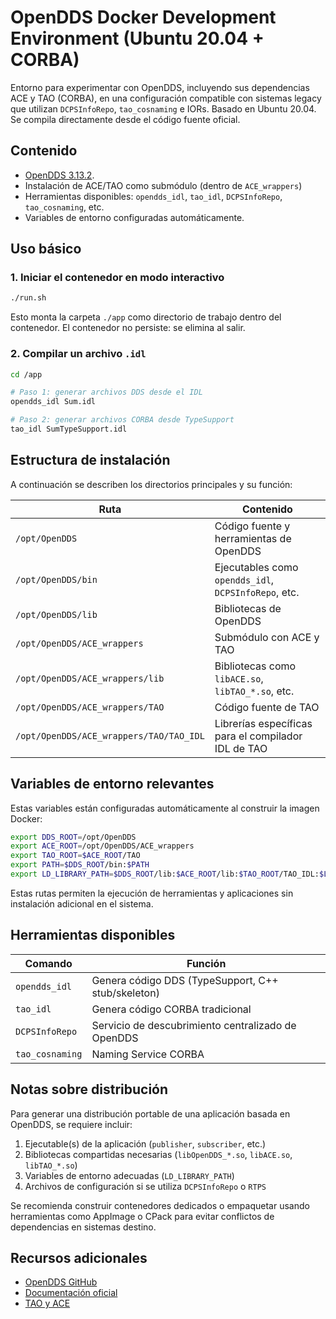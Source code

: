 # OpenDDS Docker Development Environment (Ubuntu 20.04 + CORBA)

Entorno para experimentar con OpenDDS, incluyendo sus dependencias ACE y TAO (CORBA), en una configuración compatible con sistemas legacy que utilizan `DCPSInfoRepo`, `tao_cosnaming` e IORs. Basado en Ubuntu 20.04. Se compila directamente desde el código fuente oficial.

## Contenido

- [OpenDDS 3.13.2](https://github.com/OpenDDS/OpenDDS/tree/DDS-3.13.2).
- Instalación de ACE/TAO como submódulo (dentro de `ACE_wrappers`)
- Herramientas disponibles: `opendds_idl`, `tao_idl`, `DCPSInfoRepo`, `tao_cosnaming`, etc.
- Variables de entorno configuradas automáticamente.

## Uso básico

### 1. Iniciar el contenedor en modo interactivo

```bash
./run.sh
```

Esto monta la carpeta `./app` como directorio de trabajo dentro del contenedor. El contenedor no persiste: se elimina al salir.

### 2. Compilar un archivo `.idl`

```bash
cd /app

# Paso 1: generar archivos DDS desde el IDL
opendds_idl Sum.idl

# Paso 2: generar archivos CORBA desde TypeSupport
tao_idl SumTypeSupport.idl
```

## Estructura de instalación

A continuación se describen los directorios principales y su función:

| Ruta                                | Contenido                                                  |
|-------------------------------------|-------------------------------------------------------------|
| `/opt/OpenDDS`                      | Código fuente y herramientas de OpenDDS                    |
| `/opt/OpenDDS/bin`                  | Ejecutables como `opendds_idl`, `DCPSInfoRepo`, etc.       |
| `/opt/OpenDDS/lib`                  | Bibliotecas de OpenDDS                                     |
| `/opt/OpenDDS/ACE_wrappers`        | Submódulo con ACE y TAO                                    |
| `/opt/OpenDDS/ACE_wrappers/lib`    | Bibliotecas como `libACE.so`, `libTAO_*.so`, etc.          |
| `/opt/OpenDDS/ACE_wrappers/TAO`    | Código fuente de TAO                                       |
| `/opt/OpenDDS/ACE_wrappers/TAO/TAO_IDL` | Librerías específicas para el compilador IDL de TAO   |

## Variables de entorno relevantes

Estas variables están configuradas automáticamente al construir la imagen Docker:

```bash
export DDS_ROOT=/opt/OpenDDS
export ACE_ROOT=/opt/OpenDDS/ACE_wrappers
export TAO_ROOT=$ACE_ROOT/TAO
export PATH=$DDS_ROOT/bin:$PATH
export LD_LIBRARY_PATH=$DDS_ROOT/lib:$ACE_ROOT/lib:$TAO_ROOT/TAO_IDL:$LD_LIBRARY_PATH
```

Estas rutas permiten la ejecución de herramientas y aplicaciones sin instalación adicional en el sistema.

## Herramientas disponibles

| Comando         | Función                                                  |
|-----------------|----------------------------------------------------------|
| `opendds_idl`   | Genera código DDS (TypeSupport, C++ stub/skeleton)       |
| `tao_idl`       | Genera código CORBA tradicional                          |
| `DCPSInfoRepo`  | Servicio de descubrimiento centralizado de OpenDDS       |
| `tao_cosnaming` | Naming Service CORBA                                     |


## Notas sobre distribución

Para generar una distribución portable de una aplicación basada en OpenDDS, se requiere incluir:

1. Ejecutable(s) de la aplicación (`publisher`, `subscriber`, etc.)
2. Bibliotecas compartidas necesarias (`libOpenDDS_*.so`, `libACE.so`, `libTAO_*.so`)
3. Variables de entorno adecuadas (`LD_LIBRARY_PATH`)
4. Archivos de configuración si se utiliza `DCPSInfoRepo` o `RTPS`

Se recomienda construir contenedores dedicados o empaquetar usando herramientas como AppImage o CPack para evitar conflictos de dependencias en sistemas destino.


## Recursos adicionales

- [OpenDDS GitHub](https://github.com/OpenDDS/OpenDDS)
- [Documentación oficial](https://opendds.readthedocs.io/)
- [TAO y ACE](https://www.dre.vanderbilt.edu/~schmidt/TAO.html)
